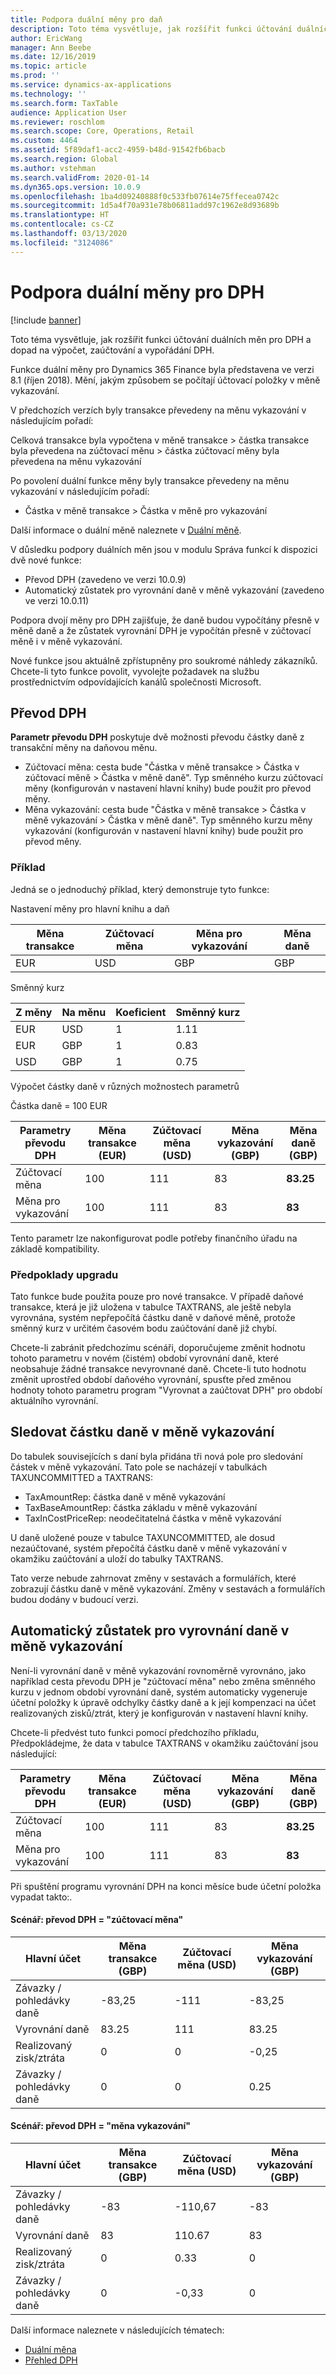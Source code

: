 ```yaml
---
title: Podpora duální měny pro daň
description: Toto téma vysvětluje, jak rozšířit funkci účtování duálních měn v daňové doméně a dopad na výpočet a zaúčtování daně
author: EricWang
manager: Ann Beebe
ms.date: 12/16/2019
ms.topic: article
ms.prod: ''
ms.service: dynamics-ax-applications
ms.technology: ''
ms.search.form: TaxTable
audience: Application User
ms.reviewer: roschlom
ms.search.scope: Core, Operations, Retail
ms.custom: 4464
ms.assetid: 5f89daf1-acc2-4959-b48d-91542fb6bacb
ms.search.region: Global
ms.author: vstehman
ms.search.validFrom: 2020-01-14
ms.dyn365.ops.version: 10.0.9
ms.openlocfilehash: 1ba4d09240888f0c533fb07614e75ffecea0742c
ms.sourcegitcommit: 1d5a4f70a931e78b06811add97c1962e8d93689b
ms.translationtype: HT
ms.contentlocale: cs-CZ
ms.lasthandoff: 03/13/2020
ms.locfileid: "3124086"
---
```

# <a name="dual-currency-support-for-sales-tax"></a>Podpora duální měny pro DPH
[!include [banner](../includes/banner.md)]

Toto téma vysvětluje, jak rozšířit funkci účtování duálních měn pro DPH a dopad na výpočet, zaúčtování a vypořádání DPH.

Funkce duální měny pro Dynamics 365 Finance byla představena ve verzi 8.1 (říjen 2018). Mění, jakým způsobem se počítají účtovací položky v měně vykazování.

V předchozích verzích byly transakce převedeny na měnu vykazování v následujícím pořadí: 

Celková transakce byla vypočtena v měně transakce > částka transakce byla převedena na zúčtovací měnu > částka zúčtovací měny byla převedena na měnu vykazování

Po povolení duální funkce měny byly transakce převedeny na měnu vykazování v následujícím pořadí:

- Částka v měně transakce > Částka v měně pro vykazování

Další informace o duální měně naleznete v [Duální měně](dual-currency.md).

V důsledku podpory duálních měn jsou v modulu Správa funkcí k dispozici dvě nové funkce: 

- Převod DPH (zavedeno ve verzi 10.0.9)
- Automatický zůstatek pro vyrovnání daně v měně vykazování (zavedeno ve verzi 10.0.11)

Podpora dvojí měny pro DPH zajišťuje, že daně budou vypočítány přesně v měně daně a že zůstatek vyrovnání DPH je vypočítán přesně v zúčtovací měně i v měně vykazování. 

Nové funkce jsou aktuálně zpřístupněny pro soukromé náhledy zákazníků. Chcete-li tyto funkce povolit, vyvolejte požadavek na službu prostřednictvím odpovídajících kanálů společnosti Microsoft.

## <a name="sales-tax-conversion"></a>Převod DPH

**Parametr převodu DPH** poskytuje dvě možnosti převodu částky daně z transakční měny na daňovou měnu. 

- Zúčtovací měna: cesta bude "Částka v měně transakce > Částka v zúčtovací měně > Částka v měně daně". Typ směnného kurzu zúčtovací měny (konfigurován v nastavení hlavní knihy) bude použit pro převod měny.
- Měna vykazování: cesta bude "Částka v měně transakce > Částka v měně vykazování > Částka v měně daně". Typ směnného kurzu měny vykazování (konfigurován v nastavení hlavní knihy) bude použit pro převod měny.

### <a name="example"></a>Příklad

Jedná se o jednoduchý příklad, který demonstruje tyto funkce:

Nastavení měny pro hlavní knihu a daň

| Měna transakce | Zúčtovací měna | Měna pro vykazování | Měna daně |
| -------------------- | ------------------- | ------------------ | ------------ |
| EUR                  | USD                 | GBP                | GBP          |

Směnný kurz

| Z měny | Na měnu | Koeficient | Směnný kurz |
| ------------- | ----------- | ------ | ------------- |
| EUR           | USD         | 1      | 1.11          |
| EUR           | GBP         | 1      | 0.83          |
| USD           | GBP         | 1      | 0.75          |

Výpočet částky daně v různých možnostech parametrů

Částka daně = 100 EUR

| Parametry převodu DPH | Měna transakce (EUR) | Zúčtovací měna (USD) | Měna vykazování (GBP) | Měna daně (GBP) |
| ------------------------------- | -------------------------- | ------------------------- | ------------------------ | ------------------ |
| Zúčtovací měna             | 100                        | 111                       | 83                       | **83.25**          |
| Měna pro vykazování              | 100                        | 111                       | 83                       | **83**             |

Tento parametr lze nakonfigurovat podle potřeby finančního úřadu na základě kompatibility.


### <a name="upgrade-consideration"></a>Předpoklady upgradu

Tato funkce bude použita pouze pro nové transakce. V případě daňové transakce, která je již uložena v tabulce TAXTRANS, ale ještě nebyla vyrovnána, systém nepřepočítá částku daně v daňové měně, protože směnný kurz v určitém časovém bodu zaúčtování daně již chybí.

Chcete-li zabránit předchozímu scénáři, doporučujeme změnit hodnotu tohoto parametru v novém (čistém) období vyrovnání daně, které neobsahuje žádné transakce nevyrovnané daně. Chcete-li tuto hodnotu změnit uprostřed období daňového vyrovnání, spusťte před změnou hodnoty tohoto parametru program "Vyrovnat a zaúčtovat DPH" pro období aktuálního vyrovnání.


## <a name="track-reporting-currency-tax-amount"></a>Sledovat částku daně v měně vykazování

Do tabulek souvisejících s daní byla přidána tři nová pole pro sledování částek v měně vykazování. Tato pole se nacházejí v tabulkách TAXUNCOMMITTED a TAXTRANS:

- TaxAmountRep: částka daně v měně vykazování
- TaxBaseAmountRep: částka základu v měně vykazování
- TaxInCostPriceRep: neodečitatelná částka v měně vykazování

U daně uložené pouze v tabulce TAXUNCOMMITTED, ale dosud nezaúčtované, systém přepočítá částku daně v měně vykazování v okamžiku zaúčtování a uloží do tabulky TAXTRANS.

Tato verze nebude zahrnovat změny v sestavách a formulářích, které zobrazují částku daně v měně vykazování. Změny v sestavách a formulářích budou dodány v budoucí verzi.



## <a name="tax-settlement-auto-balance-in-reporting-currency"></a>Automatický zůstatek pro vyrovnání daně v měně vykazování

Není-li vyrovnání daně v měně vykazování rovnoměrně vyrovnáno, jako například cesta převodu DPH je "zúčtovací měna" nebo změna směnného kurzu v jednom období vyrovnání daně, systém automaticky vygeneruje účetní položky k úpravě odchylky částky daně a k její kompenzaci na účet realizovaných zisků/ztrát, který je konfigurován v nastavení hlavní knihy.

Chcete-li předvést tuto funkci pomocí předchozího příkladu, Předpokládejme, že data v tabulce TAXTRANS v okamžiku zaúčtování jsou následující:

| Parametry převodu DPH | Měna transakce (EUR) | Zúčtovací měna (USD) | Měna vykazování (GBP) | Měna daně (GBP) |
| ------------------------------- | -------------------------- | ------------------------- | ------------------------ | ------------------ |
| Zúčtovací měna             | 100                        | 111                       | 83                       | **83.25**          |
| Měna pro vykazování              | 100                        | 111                       | 83                       | **83**             |

Při spuštění programu vyrovnání DPH na konci měsíce bude účetní položka vypadat takto:.
#### <a name="scenario-sales-tax-conversion--accounting-currency"></a>Scénář: převod DPH = "zúčtovací měna"

| Hlavní účet           | Měna transakce (GBP) | Zúčtovací měna (USD) | Měna vykazování (GBP) |
| ---------------------- | -------------------------- | ------------------------- | ------------------------ |
| Závazky / pohledávky daně | -83,25                     | -111                      | -83,25                   |
| Vyrovnání daně         | 83.25                      | 111                       | 83.25                    |
| Realizovaný zisk/ztráta     | 0                          | 0                         | -0,25                    |
| Závazky / pohledávky daně | 0                          | 0                         | 0.25                     |

#### <a name="scenario-sales-tax-conversion--reporting-currency"></a>Scénář: převod DPH = "měna vykazování"


| Hlavní účet           | Měna transakce (GBP) | Zúčtovací měna (USD) | Měna vykazování (GBP) |
| ---------------------- | -------------------------- | ------------------------- | ------------------------ |
| Závazky / pohledávky daně | -83                        | -110,67                   | -83                      |
| Vyrovnání daně         | 83                         | 110.67                    | 83                       |
| Realizovaný zisk/ztráta     | 0                          | 0.33                      | 0                        |
| Závazky / pohledávky daně | 0                          | -0,33                     | 0                        |



Další informace naleznete v následujících tématech:

- [Duální měna](dual-currency.md)
- [Přehled DPH](indirect-taxes-overview.md)

